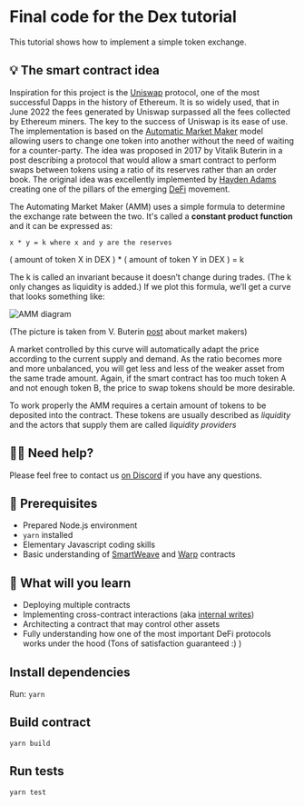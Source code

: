 # Final code for the Dex tutorial

This tutorial shows how to implement a simple token exchange.

## 💡 The smart contract idea

Inspiration for this project is the [Uniswap](https://uniswap.org/) protocol, one of the most
successful Dapps in the history of Ethereum. It is so widely used, that in June 2022 the fees generated by Uniswap surpassed all the fees collected by Ethereum miners.
The key to the success of Uniswap is its ease of use. The implementation is based on the [Automatic Market Maker](https://www.coindesk.com/learn/2021/08/20/what-is-an-automated-market-maker/) model allowing users to change one token into another without the need of waiting for a counter-party. The idea was proposed in 2017 by Vitalik Buterin in a post describing a protocol that would allow a smart contract to perform swaps between tokens using a ratio of its reserves rather than an order book. The original idea was excellently implemented by [Hayden Adams](https://www.thedefiant.io/uniswap-fees-top-ethereum) creating one of the pillars of the emerging [DeFi](https://en.wikipedia.org/wiki/Decentralized_finance) movement.

The Automating Market Maker (AMM) uses a simple formula to determine the exchange rate between the two. It's called a **constant product function** and it can be expressed as:

```
x * y = k where x and y are the reserves
```

( amount of token X in DEX ) \* ( amount of token Y in DEX ) = k

The k is called an invariant because it doesn’t change during trades. (The k only changes as liquidity is added.) If we plot this formula, we’ll get a curve that looks something like:

![AMM diagram](https://ethresear.ch/uploads/default/original/1X/5cde80046c11a2d4c30622a8362527a2973c195c.png)

(The picture is taken from V. Buterin [post](https://ethresear.ch/t/improving-front-running-resistance-of-x-y-k-market-makers/1281) about market makers)

A market controlled by this curve will automatically adapt the price according to the current supply and demand. As the ratio becomes more and more unbalanced, you will get less and less of the weaker asset from the same trade amount. Again, if the smart contract has too much token A and not enough token B, the price to swap tokens should be more desirable.

To work properly the AMM requires a certain amount of tokens to be deposited into the contract. These tokens are usually described as *liquidity* and the actors that supply them are called *liquidity providers*


## 🙋‍♂️ Need help?

Please feel free to contact us [on Discord](https://redstone.finance/discord) if you have any questions.

## 🧰 Prerequisites

- Prepared Node.js environment
- `yarn` installed
- Elementary Javascript coding skills
- Basic understanding of [SmartWeave](https://www.npmjs.com/package/warp-contracts) and
  [Warp](https://medium.com/@RedStone_Finance/prepare-for-warp-speed-b2a516120849) contracts

## 💪 What will you learn

- Deploying multiple contracts
- Implementing cross-contract interactions (aka [internal writes](https://academy.warp.cc/docs/sdk/advanced/internal-calls#internal-writes))
- Architecting a contract that may control other assets
- Fully understanding how one of the most important DeFi protocols works under the hood
  (Tons of satisfaction guaranteed :) )


## Install dependencies

Run:
`yarn`

## Build contract

```
yarn build
```

## Run tests

```
yarn test
```

